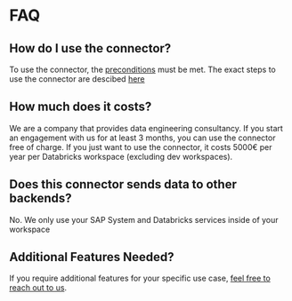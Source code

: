 # FAQ

## How do I use the connector?

To use the connector, the [preconditions](prerequisites.md) must be met. The exact steps to use the connector are descibed [here](configuration)

## How much does it costs?

We are a company that provides data engineering consultancy. If you start an engagement with us for at least 3 months, you can use the connector free of charge. If you just want to use the connector, it costs 5000€ per year per Databricks workspace (excluding dev workspaces).

## Does this connector sends data to other backends?

No. We only use your SAP System and Databricks services inside of your workspace

## Additional Features Needed?
If you require additional features for your specific use case, [feel free to reach out to us](contacts.md).

